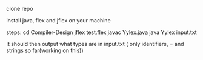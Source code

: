 clone repo

install java, flex and jflex on your machine

steps:
cd Compiler-Design
jflex test.flex
javac Yylex.java
java Yylex input.txt

It should then output what types are in input.txt ( only identifiers, = and strings so far(working on this))